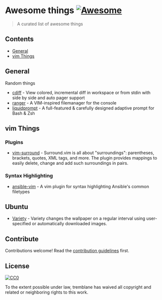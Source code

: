 # Awesome things [![Awesome](https://cdn.rawgit.com/sindresorhus/awesome/d7305f38d29fed78fa85652e3a63e154dd8e8829/media/badge.svg)](https://github.com/sindresorhus/awesome)

> A curated list of awesome things


## Contents

- [General](#general)
- [vim Things](#vim-things)


## General

Random things

- [cdiff](https://github.com/ymattw/cdiff) - View colored, incremental diff in workspace or from stdin with side by side and auto pager support
- [ranger](https://github.com/ranger/ranger) - A VIM-inspired filemanager for the console
- [liquidprompt](https://github.com/nojhan/liquidprompt) - A full-featured & carefully designed adaptive prompt for Bash & Zsh

## vim Things

### Plugins

- [vim-surround](https://github.com/tpope/vim-surround) - Surround.vim is all about "surroundings": parentheses, brackets, quotes, XML tags, and more. The plugin provides mappings to easily delete, change and add such surroundings in pairs.

### Syntax Highlighting

- [ansible-vim](https://github.com/pearofducks/ansible-vim) - A vim plugin for syntax highlighting Ansible's common filetypes

## Ubuntu

- [Variety](https://launchpad.net/variety) - Variety changes the wallpaper on a regular interval using user-specified or automatically downloaded images.

## Contribute

Contributions welcome! Read the [contribution guidelines](contributing.md) first.


## License

[![CC0](http://mirrors.creativecommons.org/presskit/buttons/88x31/svg/cc-zero.svg)](http://creativecommons.org/publicdomain/zero/1.0)

To the extent possible under law, tremblane has waived all copyright and
related or neighboring rights to this work.
